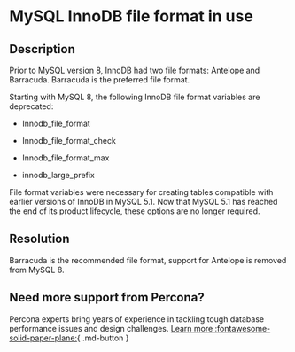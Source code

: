 # MySQL InnoDB file format in use

## Description

Prior to MySQL version 8, InnoDB had two file formats: Antelope and Barracuda. Barracuda is the preferred file format.

Starting with MySQL 8, the following InnoDB file format variables are deprecated:

* Innodb_file_format

* Innodb_file_format_check

* Innodb_file_format_max

* innodb_large_prefix

File format variables were necessary for creating tables compatible with earlier versions of InnoDB in MySQL 5.1. Now that MySQL 5.1 has reached the end of its product lifecycle, these options are no longer required. 

## Resolution

Barracuda is the recommended file format, support for Antelope is removed from MySQL 8.

## Need more support from Percona?

Percona experts bring years of experience in tackling tough database performance issues and design challenges.
[Learn more :fontawesome-solid-paper-plane:](https://per.co.na/subscribe){ .md-button }
